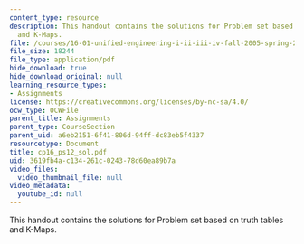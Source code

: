 ```yaml
---
content_type: resource
description: This handout contains the solutions for Problem set based on truth tables
  and K-Maps.
file: /courses/16-01-unified-engineering-i-ii-iii-iv-fall-2005-spring-2006/3619fb4ac134261c024378d60ea89b7a_cp16_ps12_sol.pdf
file_size: 18244
file_type: application/pdf
hide_download: true
hide_download_original: null
learning_resource_types:
- Assignments
license: https://creativecommons.org/licenses/by-nc-sa/4.0/
ocw_type: OCWFile
parent_title: Assignments
parent_type: CourseSection
parent_uid: a6eb2151-6f41-806d-94ff-dc83eb5f4337
resourcetype: Document
title: cp16_ps12_sol.pdf
uid: 3619fb4a-c134-261c-0243-78d60ea89b7a
video_files:
  video_thumbnail_file: null
video_metadata:
  youtube_id: null
---
```

This handout contains the solutions for Problem set based on truth tables and K-Maps.